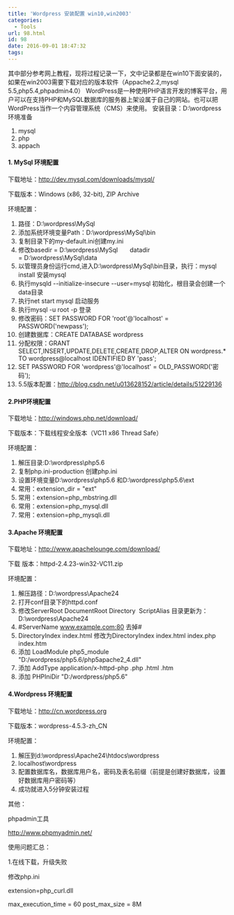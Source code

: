 ```yaml
---
title: 'Wordpress 安装配置 win10,win2003'
categories:
  - Tools
url: 98.html
id: 98
date: 2016-09-01 18:47:32
tags:
---
```


其中部分参考网上教程，现将过程记录一下，文中记录都是在win10下面安装的，如果在win2003需要下载对应的版本软件（Appache2.2,mysql 5.5,php5.4,phpadmin4.0） WordPress是一种使用PHP语言开发的博客平台，用户可以在支持PHP和MySQL数据库的服务器上架设属于自己的网站。也可以把 WordPress当作一个内容管理系统（CMS）来使用。 安装目录：D:\\wordpress 环境准备

1.  mysql
2.  php
3.  appach

#### 1\. MySql 环境配置

下载地址：http://dev.mysql.com/downloads/mysql/

下载版本：Windows (x86, 32-bit), ZIP Archive

环境配置：

1.  路径：D:\\wordpress\\MySql
2.  添加系统环境变量Path：D:\\wordpress\\MySql\\bin
3.  复制目录下的my-default.ini创建my.ini
4.  修改basedir = D:\\wordpress\\MySql       datadir = D:\\wordpress\\MySql\\data
5.  以管理员身份运行cmd,进入D:\\wordpress\\MySql\\bin目录，执行：mysql install 安装mysql
6.  执行mysqld --initialize-insecure --user=mysql 初始化，根目录会创建一个data目录
7.  执行net start mysql 启动服务
8.  执行mysql -u root -p 登录
9.  修改密码：SET PASSWORD FOR 'root'@'localhost' = PASSWORD('newpass');
10.  创建数据库：CREATE DATABASE wordpress
11.  分配权限：GRANT SELECT,INSERT,UPDATE,DELETE,CREATE,DROP,ALTER ON wordpress.* TO wordpress@localhost IDENTIFIED BY 'pass';
12.  SET PASSWORD FOR 'wordpress'@'localhost' = OLD_PASSWORD('密码');
13.  5.5版本配置：http://blog.csdn.net/u013628152/article/details/51229136

#### 2.PHP环境配置

下载地址：http://windows.php.net/download/

下载版本：下载线程安全版本（VC11 x86 Thread Safe）

环境配置：

1.  解压目录:D:\\wordpress\\php5.6
2.  复制php.ini-production 创建php.ini
3.  设置环境变量D:\\wordpress\\php5.6 和D:\\wordpress\\php5.6\\ext
4.  常用：extension_dir = "ext"
5.  常用：extension=php_mbstring.dll
6.  常用：extension=php_mysql.dll
7.  常用：extension=php_mysqli.dll

#### 3.Apache 环境配置

下载地址：http://www.apachelounge.com/download/

下载 版本：httpd-2.4.23-win32-VC11.zip

环境配置：

1.  解压路径：D:\\wordpress\\Apache24
2.  打开conf目录下的httpd.conf
3.  修改ServerRoot DocumentRoot Directory  ScriptAlias 目录更新为：D:\\wordpress\\Apache24
4.  #ServerName www.example.com:80 去掉#
5.  DirectoryIndex index.html 修改为DirectoryIndex index.html index.php index.htm
6.  添加 LoadModule php5\_module "D:/wordpress/php5.6/php5apache2\_4.dll"
7.  添加 AddType application/x-httpd-php .php .html .htm
8.  添加 PHPIniDir "D:/wordpress/php5.6"

#### 4.Wordpress 环境配置

下载地址：http://cn.wordpress.org

下载版本：wordpress-4.5.3-zh_CN

环境配置：

1.  解压到d:\\wordpress\\Apache24\\htdocs\\wordpress
2.  localhost\\wordpress
3.  配置数据库名，数据库用户名，密码及表名前缀（前提是创建好数据库，设置好数据库用户密码等）
4.  成功就进入5分钟安装过程

其他：

phpadmin工具

http://www.phpmyadmin.net/

使用问题汇总：

1.在线下载，升级失败

修改php.ini

extension=php_curl.dll

max\_execution\_time = 60 post\_max\_size = 8M